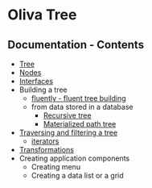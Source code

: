 # Oliva Tree

## Documentation - Contents


* [Tree](trees.md)
* [Nodes](nodes.md)
* [Interfaces](interfaces.md)
* Building a tree
	* [fluently - fluent tree building](fluent.md)
	* from data stored in a database
		* [Recursive tree](recursive.md)
		* [Materialized path tree](materialized.md)
* [Traversing and filtering a tree](traversing.md)
	* [iterators](iterators.md)
* [Transformations](transformations.md)
* Creating application components
	* Creating menu
	* Creating a data list or a grid

